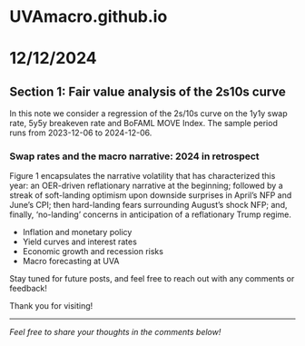 # UVAmacro.github.io



# 12/12/2024 



## Section 1: Fair value analysis of the 2s10s curve

In this note we consider a regression of the 2s/10s curve on the 1y1y swap rate, 5y5y breakeven rate and BoFAML MOVE Index. The sample period runs from 2023-12-06 to 2024-12-06. 

### Swap rates and the macro narrative: 2024 in retrospect



Figure 1 encapsulates the narrative volatility that has characterized this year: an OER-driven reflationary narrative at the beginning; followed by a streak of soft-landing optimism upon downside surprises in April’s NFP and June’s CPI; then hard-landing fears surrounding August’s shock NFP; and, finally, ‘no-landing’ concerns in anticipation of a reflationary Trump regime.  

- Inflation and monetary policy
- Yield curves and interest rates
- Economic growth and recession risks
- Macro forecasting at UVA

Stay tuned for future posts, and feel free to reach out with any comments or feedback!

Thank you for visiting!

---

*Feel free to share your thoughts in the comments below!*
